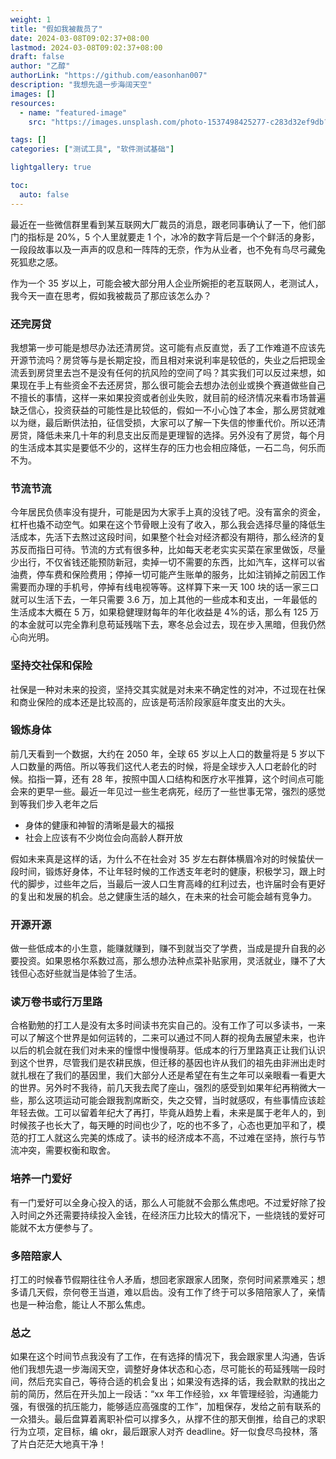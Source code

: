 ```yaml
---
weight: 1
title: "假如我被裁员了"
date: 2024-03-08T09:02:37+08:00
lastmod: 2024-03-08T09:02:37+08:00
draft: false
author: "乙醇"
authorLink: "https://github.com/easonhan007"
description: "我想先退一步海阔天空"
images: []
resources:
  - name: "featured-image"
    src: "https://images.unsplash.com/photo-1537498425277-c283d32ef9db?w=300"

tags: []
categories: ["测试工具", "软件测试基础"]

lightgallery: true

toc:
  auto: false
---
```


最近在一些微信群里看到某互联网大厂裁员的消息，跟老同事确认了一下，他们部门的指标是 20%，5 个人里就要走 1 个，冰冷的数字背后是一个个鲜活的身影，一段段故事以及一声声的叹息和一阵阵的无奈，作为从业者，也不免有鸟尽弓藏兔死狐悲之感。

作为一个 35 岁以上，可能会被大部分用人企业所婉拒的老互联网人，老测试人，我今天一直在思考，假如我被裁员了那应该怎么办？

### 还完房贷

我想第一步可能是想尽办法还清房贷。这可能有点反直觉，丢了工作难道不应该先开源节流吗？房贷等与是长期定投，而且相对来说利率是较低的，失业之后把现金流丢到房贷里去岂不是没有任何的抗风险的空间了吗？其实我们可以反过来想，如果现在手上有些资金不去还房贷，那么很可能会去想办法创业或换个赛道做些自己不擅长的事情，这样一来如果投资或者创业失败，就目前的经济情况来看市场普遍缺乏信心，投资获益的可能性是比较低的，假如一不小心蚀了本金，那么房贷就难以为继，最后断供法拍，征信受损，大家可以了解一下失信的惨重代价。所以还清房贷，降低未来几十年的利息支出反而是更理智的选择。另外没有了房贷，每个月的生活成本其实是要低不少的，这样生存的压力也会相应降低，一石二鸟，何乐而不为。

### 节流节流

今年居民负债率没有提升，可能是因为大家手上真的没钱了吧。没有富余的资金，杠杆也撬不动空气。如果在这个节骨眼上没有了收入，那么我会选择尽量的降低生活成本，先活下去熬过这段时间，如果整个社会对经济都没有期待，那么经济的复苏反而指日可待。节流的方式有很多种，比如每天老老实实买菜在家里做饭，尽量少出行，不仅省钱还能预防新冠，卖掉一切不需要的东西，比如汽车，这样可以省油费，停车费和保险费用；停掉一切可能产生账单的服务，比如注销掉之前因工作需要而办理的手机号，停掉有线电视等等。这样算下来一天 100 块的话一家三口就可以生活下去，一年只需要 3.6 万，加上其他的一些成本和支出，一年最低的生活成本大概在 5 万，如果稳健理财每年的年化收益是 4%的话，那么有 125 万的本金就可以完全靠利息苟延残喘下去，寒冬总会过去，现在步入黑暗，但我仍然心向光明。

### 坚持交社保和保险

社保是一种对未来的投资，坚持交其实就是对未来不确定性的对冲，不过现在社保和商业保险的成本还是比较高的，应该是苟活阶段家庭年度支出的大头。

### 锻炼身体

前几天看到一个数据，大约在 2050 年，全球 65 岁以上人口的数量将是 5 岁以下人口数量的两倍。所以等我们这代人老去的时候，将是全球步入人口老龄化的时候。掐指一算，还有 28 年，按照中国人口结构和医疗水平推算，这个时间点可能会来的更早一些。最近一年见过一些生老病死，经历了一些世事无常，强烈的感觉到等我们步入老年之后

- 身体的健康和神智的清晰是最大的福报
- 社会上应该有不少岗位会向高龄人群开放

假如未来真是这样的话，为什么不在社会对 35 岁左右群体横眉冷对的时候蛰伏一段时间，锻炼好身体，不让年轻时候的工作透支年老时的健康，积极学习，跟上时代的脚步，过些年之后，当最后一波人口生育高峰的红利过去，也许届时会有更好的复出和发展的机会。总之健康生活的越久，在未来的社会可能会越有竞争力。

### 开源开源

做一些低成本的小生意，能赚就赚到，赚不到就当交了学费，当成是提升自我的必要投资。如果恩格尔系数过高，那么想办法种点菜补贴家用，灵活就业，赚不了大钱但心态好些就当是体验了生活。

### 读万卷书或行万里路

合格勤勉的打工人是没有太多时间读书充实自己的。没有工作了可以多读书，一来可以了解这个世界是如何运转的，二来可以通过不同人群的视角去展望未来，也许以后的机会就在我们对未来的憧憬中慢慢萌芽。低成本的行万里路真正让我们认识到这个世界，尽管我们是农耕民族，但迁移的基因也许从我们的祖先由非洲出走时就扎根在了我们的基因里，我们大部分人还是希望在有生之年可以亲眼看一看更大的世界。另外时不我待，前几天我去爬了座山，强烈的感受到如果年纪再稍微大一些，那么这项运动可能会跟我割席断交，失之交臂，当时就感叹，有些事情应该趁年轻去做。工可以留着年纪大了再打，毕竟从趋势上看，未来是属于老年人的，到时候孩子也长大了，每天睡的时间也少了，吃的也不多了，心态也更加平和了，模范的打工人就这么完美的炼成了。读书的经济成本不高，不过难在坚持，旅行与节流冲突，需要权衡和取舍。

### 培养一门爱好

有一门爱好可以全身心投入的话，那么人可能就不会那么焦虑吧。不过爱好除了投入时间之外还需要持续投入金钱，在经济压力比较大的情况下，一些烧钱的爱好可能就不太方便参与了。

### 多陪陪家人

打工的时候春节假期往往令人矛盾，想回老家跟家人团聚，奈何时间紧票难买；想多请几天假，奈何卷王当道，难以启齿。没有工作了终于可以多陪陪家人了，亲情也是一种治愈，能让人不那么焦虑。

### 总之

如果在这个时间节点我没有了工作，在有选择的情况下，我会跟家里人沟通，告诉他们我想先退一步海阔天空，调整好身体状态和心态，尽可能长的苟延残喘一段时间，然后充实自己，等待合适的机会复出；如果没有选择的话，我会默默的找出之前的简历，然后在开头加上一段话：“xx 年工作经验，xx 年管理经验，沟通能力强，有很强的抗压能力，能够适应高强度的工作”，加粗保存，发给之前有联系的一众猎头。最后盘算着离职补偿可以撑多久，从撑不住的那天倒推，给自己的求职行为立项，定目标，编 okr，最后跟家人对齐 deadline。好一似食尽鸟投林，落了片白茫茫大地真干净！
